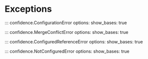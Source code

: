 # Exceptions

::: confidence.ConfigurationError
    options:
        show_bases: true

::: confidence.MergeConflictError
    options:
        show_bases: true

::: confidence.ConfiguredReferenceError
    options:
        show_bases: true

::: confidence.NotConfiguredError
    options:
        show_bases: true
